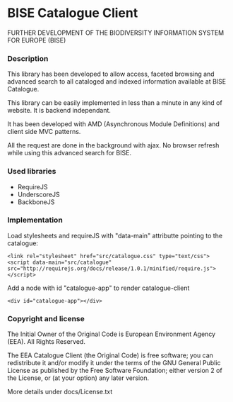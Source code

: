 BISE Catalogue Client
=====================

FURTHER DEVELOPMENT OF THE BIODIVERSITY INFORMATION SYSTEM FOR EUROPE (BISE)

### Description

This library has been developed to allow access, faceted browsing and advanced search to all cataloged and indexed information available at BISE Catalogue.

This library can be easily implemented in less than a minute in any kind of website. It is backend independant. 

It has been developed with AMD (Asynchronous Module Definitions) and client side MVC patterns. 

All the request are done in the background with ajax. No browser refresh while using this advanced search for BISE.

### Used libraries

* RequireJS
* UnderscoreJS
* BackboneJS

### Implementation

Load stylesheets and requireJS with "data-main" attributte pointing to the catalogue:
```
<link rel="stylesheet" href="src/catalogue.css" type="text/css">
<script data-main="src/catalogue" src="http://requirejs.org/docs/release/1.0.1/minified/require.js"></script>
```

Add a node with id "catalogue-app" to render catalogue-client
```
<div id="catalogue-app"></div>
```

### Copyright and license

The Initial Owner of the Original Code is European Environment Agency (EEA). All Rights Reserved.

The EEA Catalogue Client (the Original Code) is free software; you can redistribute it and/or modify it under the terms of the GNU General Public License as published by the Free Software Foundation; either version 2 of the License, or (at your option) any later version.

More details under docs/License.txt

